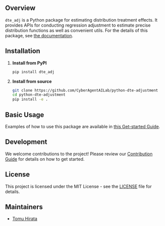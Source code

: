 ## Overview

`dte_adj` is a Python package for estimating distribution treatment effects. It provides APIs for conducting regression adjustment to estimate precise distribution functions as well as convenient utils. For the details of this package, see [the documentation](https://cyberagentailab.github.io/python-dte-adjustment/).

## Installation

1. **Install from PyPI**
    ```sh
    pip install dte_adj
    ```

2. **Install from source**

    ```sh
    git clone https://github.com/CyberAgentAILab/python-dte-adjustment
    cd python-dte-adjustment
    pip install -e .
    ```

## Basic Usage
Examples of how to use this package are available in [this Get-started Guide](https://cyberagentailab.github.io/python-dte-adjustment/get_started.html).

## Development
We welcome contributions to the project! Please review our [Contribution Guide](CONTRIBUTING.md) for details on how to get started.

## License

This project is licensed under the MIT License - see the [LICENSE](LICENSE) file for details.

## Maintainers
- [Tomu Hirata](https://github.com/TomeHirata)